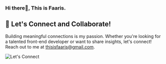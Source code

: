 ### Hi there👋, This is Faaris.

## 🤝 Let's Connect and Collaborate!
Building meaningful connections is my passion. Whether you're looking for a talented front-end developer or want to share insights, let's connect! Reach out to me at thisisfaaris@gmail.com.

![Let's Connect](https://thisisfaaris.dev/)
